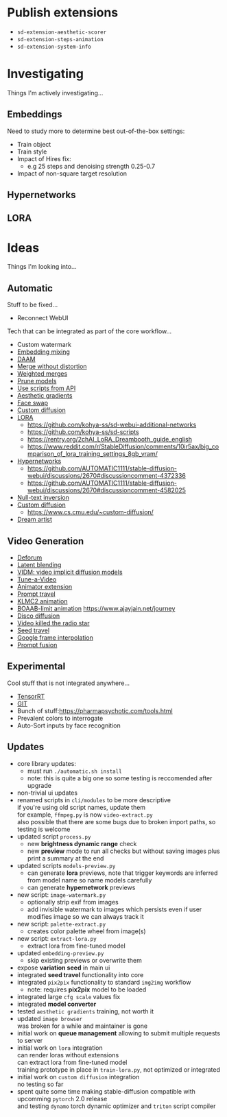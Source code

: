 # Publish extensions

- `sd-extension-aesthetic-scorer`
- `sd-extension-steps-animation`
- `sd-extension-system-info`

# Investigating

Things I'm actively investigating...

## Embeddings

Need to study more to determine best out-of-the-box settings:
- Train object
- Train style
- Impact of Hires fix:
  - e.g 25 steps and denoising strength 0.25-0.7
- Impact of non-square target resolution

## Hypernetworks

## LORA


# Ideas

Things I'm looking into...

## Automatic

Stuff to be fixed...

- Reconnect WebUI

Tech that can be integrated as part of the core workflow...

- Custom watermark
- [Embedding mixing](https://github.com/tkalayci71/embedding-inspector)
- [DAAM](https://github.com/kousw/stable-diffusion-webui-daam)
- [Merge without distortion](https://github.com/ogkalu2/Merge-Stable-Diffusion-models-without-distortion)
- [Weighted merges](https://github.com/bbc-mc/sdweb-merge-block-weighted-gui/tree/master)
- [Prune models](https://github.com/Akegarasu/sd-webui-model-converter)
- [Use scripts from API](https://github.com/AUTOMATIC1111/stable-diffusion-webui/pull/6469)
- [Aesthetic gradients](https://github.com/AUTOMATIC1111/stable-diffusion-webui-aesthetic-gradients)
- [Face swap](https://github.com/kex0/batch-face-swap)
- [Custom diffusion](https://github.com/guaneec/custom-diffusion-webui)
- [LORA](https://github.com/cloneofsimo/lora)
  - <https://github.com/kohya-ss/sd-webui-additional-networks>
  - <https://github.com/kohya-ss/sd-scripts>
  - <https://rentry.org/2chAI_LoRA_Dreambooth_guide_english>
  - <https://www.reddit.com/r/StableDiffusion/comments/10ir5ax/big_comparison_of_lora_training_settings_8gb_vram/>
- [Hypernetworks](https://civitai.com/models/4086/luisap-tutorial-hypernetwork-monkeypatch-method)
  - <https://github.com/AUTOMATIC1111/stable-diffusion-webui/discussions/2670#discussioncomment-4372336>
  - <https://github.com/AUTOMATIC1111/stable-diffusion-webui/discussions/2670#discussioncomment-4582025>
- [Null-text inversion](https://github.com/ouhenio/null-text-inversion-colab)
- [Custom diffusion](https://github.com/guaneec/custom-diffusion-webui)
  - <https://www.cs.cmu.edu/~custom-diffusion/>
- [Dream artist](https://github.com/7eu7d7/DreamArtist-sd-webui-extension)

## Video Generation

- [Deforum](https://github.com/deforum-art/deforum-for-automatic1111-webui)
- [Latent blending](https://github.com/lunarring/latentblending/)
- [VIDM: video implicit diffusion models](https://github.com/MKFMIKU/vidm)
- [Tune-a-Video](https://github.com/showlab/Tune-A-Video)
- [Animator extension](https://github.com/Animator-Anon/animator_extension)
- [Prompt travel](https://github.com/Kahsolt/stable-diffusion-webui-prompt-travel)
- [KLMC2 animation](https://colab.research.google.com/github/dmarx/notebooks/blob/main/Stable_Diffusion_KLMC2_Animation.ipynb) 
- [BOAAB-limit animation](https://colab.research.google.com/drive/17kesyBVqubV_Zzchf2XoR-7MHk5jxTuo?usp=sharing) <https://www.ajayjain.net/journey>
- [Disco diffusion](https://colab.research.google.com/github/alembics/disco-diffusion/blob/main/Disco_Diffusion.ipynb)
- [Video killed the radio star](https://colab.research.google.com/github/dmarx/video-killed-the-radio-star/blob/main/Video_Killed_The_Radio_Star_Defusion.ipynb)
- [Seed travel](https://github.com/yownas/seed_travel)
- [Google frame interpolation](https://github.com/google-research/frame-interpolation)
- [Prompt fusion](https://github.com/ljleb/prompt-fusion-extension)

## Experimental

Cool stuff that is not integrated anywhere...

- [TensorRT](https://www.photoroom.com/tech/stable-diffusion-25-percent-faster-and-save-seconds/)
- [GIT](https://huggingface.co/microsoft/git-large-textcaps)
- Bunch of stuff:<https://pharmapsychotic.com/tools.html>
- Prevalent colors to interrogate
- Auto-Sort inputs by face recognition

## Updates

- core library updates:
  - must run `./automatic.sh install`
  - note: this is quite a big one so some testing is reccomended after upgrade
- non-trivial ui updates
- renamed scripts in `cli/modules` to be more descriptive  
  if you're using old script names, update them  
  for example, `ffmpeg.py` is now `video-extract.py`  
  also possible that there are some bugs due to broken import paths, so testing is welcome  
- updated script `process.py`
  - new **brightness dynamic range** check  
  - new **preview** mode to run all checks but without saving images plus print a summary at the end
- updated scripts `models-preview.py`  
  - can generate **lora** previews, note that trigger keywords are inferred from model name so name models carefully  
  - can generate **hypernetwork** previews  
- new script: `image-watermark.py`  
  - optionally strip exif from images
  - add invisible watermark to images which persists even if user modifies image so we can always track it
- new script: `palette-extract.py`
  - creates color palette wheel from image(s)
- new script: `extract-lora.py`
  - extract lora from fine-tuned model
- updated `embedding-preview.py`  
  - skip existing previews or overwrite them  
- expose **variation seed** in main ui  
- integrated **seed travel** functionality into core  
- integrated `pix2pix` functionality to standard `img2img` workflow  
  - note: requires **pix2pix** model to be loaded  
- integrated large `cfg scale` values fix  
- integrated **model converter**  
- tested `aesthetic gradients` training, not worth it  
- updated `image browser`  
  was broken for a while and maintainer is gone  
- initial work on **queue management** allowing to submit multiple requests to server  
- initial work on `lora` integration  
  can render loras without extensions  
  can extract lora from fine-tuned model  
  training prototype in place in `train-lora.py`, not optimized or integrated  
- initial work on `custom diffusion` integration  
  no testing so far  
- spent quite some time making stable-diffusion compatible with upcomming `pytorch` 2.0 release  
  and testing `dynamo` torch dynamic optimizer and `triton` script compiler  
